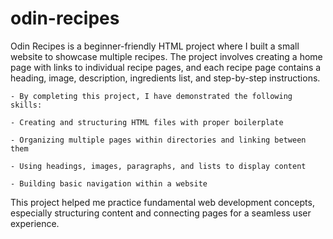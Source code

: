 # odin-recipes
Odin Recipes is a beginner-friendly HTML project where I built a small website to showcase multiple recipes. The project involves creating a home page with links to individual recipe pages, and each recipe page contains a heading, image, description, ingredients list, and step-by-step instructions.

    - By completing this project, I have demonstrated the following skills:

    - Creating and structuring HTML files with proper boilerplate

    - Organizing multiple pages within directories and linking between them

    - Using headings, images, paragraphs, and lists to display content

    - Building basic navigation within a website

This project helped me practice fundamental web development concepts, especially structuring content and connecting pages for a seamless user experience.